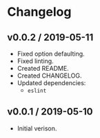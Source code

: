 # Changelog

## v0.0.2 / 2019-05-11

- Fixed option defaulting.
- Fixed linting.
- Created README.
- Created CHANGELOG.
- Updated dependencies:
  - `eslint`

## v0.0.1 / 2019-05-10

- Initial verison.
